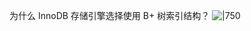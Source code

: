 

为什么 InnoDB 存储引擎选择使用 B+ 树索引结构？ 
![|750](https://typora-birdy.oss-cn-guangzhou.aliyuncs.com/20250227231533762.png)

